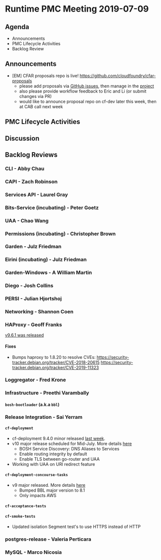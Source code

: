 # Runtime PMC Meeting 2019-07-09

## Agenda

* Announcements
* PMC Lifecycle Activities
* Backlog Review


## Announcements

- [EM] CFAR proposals repo is live! https://github.com/cloudfoundry/cfar-proposals
  - please add proposals via [GitHub issues](https://github.com/cloudfoundry/cfar-proposals/issues), then manage in the [project](https://github.com/cloudfoundry/cfar-proposals/projects/1)
  - also please provide workflow feedback to Eric and Li (or submit changes via PR)
  - would like to announce proposal repo on cf-dev later this week, then at CAB call next week


## PMC Lifecycle Activities


## Discussion



## Backlog Reviews

### CLI - Abby Chau


### CAPI - Zach Robinson


### Services API - Laurel Gray


### Bits-Service (incubating) - Peter Goetz


### UAA - Chao Wang


### Permissions (incubating) - Christopher Brown


### Garden - Julz Friedman


### Eirini (incubating) - Julz Friedman


### Garden-Windows - A William Martin


### Diego - Josh Collins


### PERSI - Julian Hjortshoj


### Networking - Shannon Coen


### HAProxy - Geoff Franks

[v9.6.1 was released](https://github.com/cloudfoundry-incubator/haproxy-boshrelease/releases/tag/v9.6.1)

#### Fixes
- Bumps haproxy to 1.8.20 to resolve CVEs:
  https://security-tracker.debian.org/tracker/CVE-2018-20615
  https://security-tracker.debian.org/tracker/CVE-2019-11323

### Loggregator - Fred Krone


### Infrastructure - Preethi Varambally

#### `bosh-bootloader` (a.k.a `bbl`)


### Release Integration - Sai Yerram

#### `cf-deployment`

* cf-deployment 9.4.0 minor released [last week](https://github.com/cloudfoundry/cf-deployment/releases/tag/v9.4.0).
* v10 major release scheduled for Mid-July. More details [here](https://docs.google.com/document/d/1qWaFHcquPUaWrVWndJuWt-W_niflN2p4aVqvqy2EyM4/edit#)
  * BOSH Service Discovery: DNS Aliases to Services
  * Enable routing integrity by default
  * Enable TLS between go-router and UAA
* Working with UAA on URI redirect feature

#### `cf-deployment-concourse-tasks`

* v9 major released. More details [here](https://github.com/cloudfoundry/cf-deployment-concourse-tasks/releases/tag/v9.0.0)
   * Bumped BBL major version to 8.1
   * Only impacts AWS

#### `cf-acceptance-tests`

#### `cf-smoke-tests`
* Updated isolation Segment test's to use HTTPS instead of HTTP

### postgres-release - Valeria Perticara


### MySQL - Marco Nicosia
